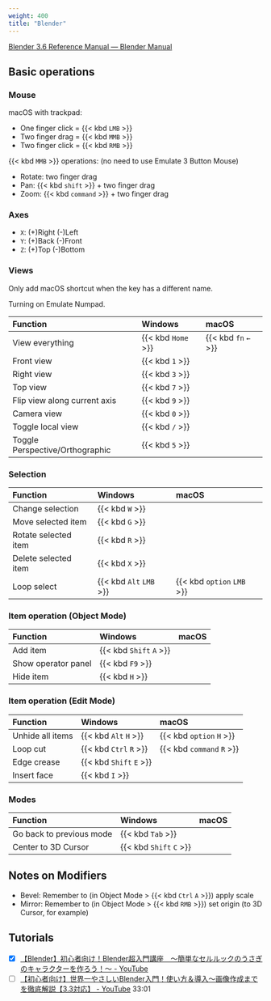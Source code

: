 ```yaml
---
weight: 400
title: "Blender"
---
```

[Blender 3.6 Reference Manual — Blender Manual](https://docs.blender.org/manual/en/3.6/index.html)

## Basic operations

### Mouse

macOS with trackpad:

- One finger click = {{< kbd `LMB` >}}
- Two finger drag = {{< kbd `MMB` >}}
- Two finger click = {{< kbd `RMB` >}}

{{< kbd `MMB` >}} operations: \(no need to use Emulate 3 Button Mouse\)

- Rotate: two finger drag
- Pan: {{< kbd `shift` >}} \+ two finger drag
- Zoom: {{< kbd `command` >}} \+ two finger drag

### Axes

- `X`: (+)Right (-)Left
- `Y`: (+)Back (-)Front
- `Z`: (+)Top (-)Bottom

### Views

Only add macOS shortcut when the key has a different name.

Turning on Emulate Numpad.

| Function | Windows | macOS |
|:---------|:--------|:------|
| View everything | {{< kbd `Home` >}} | {{< kbd `fn` `←` >}} |
| Front view | {{< kbd `1` >}} |    |
| Right view | {{< kbd `3` >}} |    |
| Top view | {{< kbd `7` >}} |    |
| Flip view along current axis | {{< kbd `9` >}} |    |
| Camera view | {{< kbd `0` >}} |    |
| Toggle local view | {{< kbd `/` >}} |    |
| Toggle Perspective/Orthographic | {{< kbd `5` >}} |    |

<!-- `If you reset your camera rotation ( alt-r ) `??? -->

### Selection

| Function | Windows | macOS |
|:---------|:--------|:------|
| Change selection | {{< kbd `W` >}} |    |
| Move selected item | {{< kbd `G` >}} |    |
| Rotate selected item | {{< kbd `R` >}} |    |
| Delete selected item | {{< kbd `X` >}} |    |
| Loop select | {{< kbd `Alt` `LMB` >}} | {{< kbd `option` `LMB` >}} |


### Item operation \(Object Mode\)

| Function | Windows | macOS |
|:---------|:--------|:------|
| Add item | {{< kbd `Shift` `A` >}} |    |
| Show operator panel | {{< kbd `F9` >}} |    |
| Hide item | {{< kbd `H` >}} |    |

### Item operation \(Edit Mode\)

| Function | Windows | macOS |
|:---------|:--------|:------|
| Unhide all items | {{< kbd `Alt` `H` >}} | {{< kbd `option` `H` >}} |
| Loop cut | {{< kbd `Ctrl` `R` >}} | {{< kbd `command` `R` >}} |
| Edge crease | {{< kbd `Shift` `E` >}} |    |
| Insert face | {{< kbd `I` >}} |    |

### Modes

| Function | Windows | macOS |
|:---------|:--------|:------|
| Go back to previous mode | {{< kbd `Tab` >}} |    |
| Center to 3D Cursor | {{< kbd `Shift` `C` >}} |    |


## Notes on Modifiers

- Bevel: Remember to \(in Object Mode > {{< kbd `Ctrl` `A` >}}\) apply scale
- Mirror: Remember to \(in Object Mode > {{< kbd `RMB` >}}\) set origin \(to 3D Cursor, for example\)



## Tutorials



- [x] [【Blender】初心者向け！Blender超入門講座　～簡単なセルルックのうさぎのキャラクターを作ろう！～ - YouTube](https://www.youtube-nocookie.com/embed/OoM0ikOi1v4?cc_load_policy=1&hl=en)
- [ ] [【初心者向け】世界一やさしいBlender入門！使い方＆導入〜画像作成までを徹底解説【3.3対応】 - YouTube](https://www.youtube-nocookie.com/embed/S6aAvxUx2ko?cc_load_policy=1&hl=en) 33:01

<!-- - [ ] [If I Started Blender In 2023, I'd Do This - YouTube](https://www.youtube-nocookie.com/embed/1WOVNkJQEAQ?cc_load_policy=1&hl=en)
- [ ] [I animated this in 18 days... in Blender - YouTube](https://www.youtube-nocookie.com/embed/tCTkkHGRpNk?cc_load_policy=1&hl=en) -->
